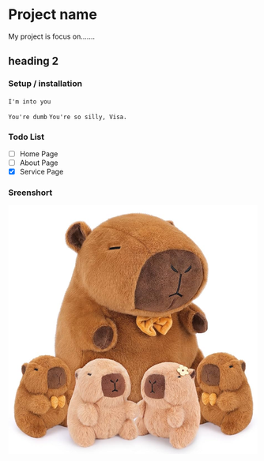 # Project name

My project is focus on.......

## heading 2

### Setup / installation

`I'm into you`

`You're dumb`
`You're so silly, Visa.`

### Todo List
- [ ] Home  Page
- [ ] About Page
- [X] Service Page

### Sreenshort
![Dasboard](image.png)